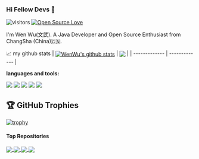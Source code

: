 ### Hi Fellow Devs :wave:

![visitors](https://visitor-badge.laobi.icu/badge?page_id=wuwen5.wuwen5)
[![Open Source Love](https://badges.frapsoft.com/os/v1/open-source.svg?v=102)](https://github.com/ellerbrock/open-source-badge/)

I'm Wen Wu(文武). A Java Developer and Open Source Enthusiast from ChangSha (China)🇨🇳.

📈 my github stats
| <a href="https://github.com/anuraghazra/github-readme-stats"><img align="center" src="https://github-readme-stats.vercel.app/api?username=wuwen5&show_icons=true&include_all_commits=true&hide_border=true" alt="WenWu's github stats" /></a> | <a href="https://github.com/anuraghazra/github-readme-stats"><img align="center" src="https://github-readme-stats.vercel.app/api/top-langs/?username=wuwen5&layout=compact&hide_border=true&show_icons=true" /></a> |
| ------------- | ------------- |

**languages and tools:**  

<!--
<code><img height="20" src="https://raw.githubusercontent.com/github/explore/80688e429a7d4ef2fca1e82350fe8e3517d3494d/topics/java/java.png"></code>
<code><img height="20" src="https://raw.githubusercontent.com/github/explore/80688e429a7d4ef2fca1e82350fe8e3517d3494d/topics/javascript/javascript.png"></code>
<code><img height="20" src="https://raw.githubusercontent.com/github/explore/80688e429a7d4ef2fca1e82350fe8e3517d3494d/topics/python/python.png"></code>
<code><img height="20" src="https://raw.githubusercontent.com/github/explore/80688e429a7d4ef2fca1e82350fe8e3517d3494d/topics/mysql/mysql.png"></code>
<code><img height="20" src="https://raw.githubusercontent.com/github/explore/80688e429a7d4ef2fca1e82350fe8e3517d3494d/topics/bash/bash.png"></code>
<code><img height="20" src="https://raw.githubusercontent.com/github/explore/80688e429a7d4ef2fca1e82350fe8e3517d3494d/topics/git/git.png"></code>
-->

![](https://img.shields.io/badge/Code-Java-informational?style=flat&logo=java&logoColor=white)
![](https://img.shields.io/badge/OS-Linux-informational?style=flat&logo=linux&logoColor=white)
![](https://img.shields.io/badge/Code-Python-informational?style=flat&logo=python&logoColor=white)
![](https://img.shields.io/badge/Code-JavaScript-informational?style=flat&logo=javascript&logoColor=white)
![](https://img.shields.io/badge/Shell-Bash-informational?style=flat&logo=gnu-bash&logoColor=white)

## 🏆 GitHub Trophies
[![trophy](https://github-profile-trophy.vercel.app/?username=wuwen5&theme=onedark&column=7)](https://github.com/ryo-ma/github-profile-trophy)


#### Top Repositories

<a href="https://github.com/wuwen5/ojdbc-mysql2oracle">
  <img align="center" src="https://github-readme-stats.vercel.app/api/pin/?username=wuwen5&repo=ojdbc-mysql2oracle" />
</a>
<a href="https://github.com/apache/dubbo-rpc-jsonrpc">
  <img align="center" src="https://github-readme-stats.vercel.app/api/pin/?username=apache&repo=dubbo-rpc-jsonrpc" />
</a>

<a href="https://github.com/ofpay/logback-mdc-ttl">
  <img align="center" src="https://github-readme-stats.vercel.app/api/pin/?username=ofpay&repo=logback-mdc-ttl" />
</a>

<a href="https://github.com/wuwen5/spring-boot-datasource-refresh">
  <img align="center" src="https://github-readme-stats.vercel.app/api/pin/?username=wuwen5&repo=spring-boot-datasource-refresh" />
</a>
<br />
<br />


<!--
**wuwen5/wuwen5** is a ✨ _special_ ✨ repository because its `README.md` (this file) appears on your GitHub profile.

Here are some ideas to get you started:

- 🔭 I’m currently working on ...
- 🌱 I’m currently learning ...
- 👯 I’m looking to collaborate on ...
- 🤔 I’m looking for help with ...
- 💬 Ask me about ...
- 📫 How to reach me: ...
- 😄 Pronouns: ...
- ⚡ Fun fact: ...
-->
